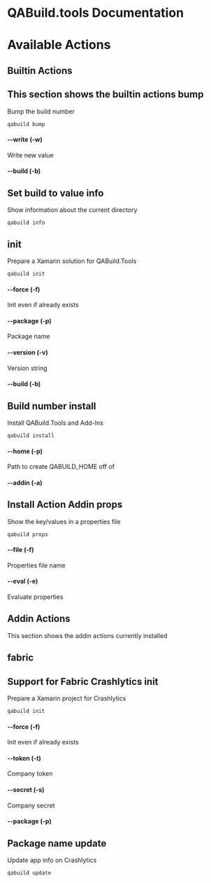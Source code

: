 QABuild.tools Documentation
================

# Available Actions
## Builtin Actions
This section shows the builtin actions
bump
----------------
Bump the build number
```
qabuild bump
```
#### --write (-w)
Write new value
#### --build (-b)
Set build to value
info
----------------
Show information about the current directory
```
qabuild info
```
init
----------------
Prepare a Xamarin solution for QABuild.Tools
```
qabuild init
```
#### --force (-f)
Init even if already exists
#### --package (-p)
Package name
#### --version (-v)
Version string
#### --build (-b)
Build number
install
----------------
Install QABuild.Tools and Add-Ins
```
qabuild install
```
#### --home (-p)
Path to create QABUILD_HOME off of
#### --addin (-a)
Install Action Addin <name>
props
----------------
Show the key/values in a properties file
```
qabuild props
```
#### --file (-f)
Properties file name
#### --eval (-e)
Evaluate properties
## Addin Actions
This section shows the addin actions currently installed
## fabric
Support for Fabric Crashlytics
init
----------------
Prepare a Xamarin project for Crashlytics
```
qabuild init
```
#### --force (-f)
Init even if already exists
#### --token (-t)
Company token
#### --secret (-s)
Company secret
#### --package (-p)
Package name
update
----------------
Update app info on Crashlytics
```
qabuild update
```
